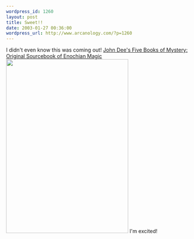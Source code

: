 ```yaml
--- 
wordpress_id: 1260
layout: post
title: Sweet!!
date: 2003-01-27 00:36:00
wordpress_url: http://www.arcanology.com/?p=1260
---
```

I didn't even know this was coming out! <a href="http://www.amazon.com/exec/obidos/tg/detail/-/1578631785/">John Dee's Five Books of Mystery: Original Sourcebook of Enochian Magic</a> <img width="333" height="475" src="http://images.amazon.com/images/P/1578631785.01.LZZZZZZZ.jpg" /> I'm excited!